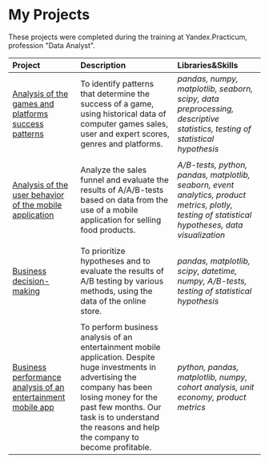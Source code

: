 # My Projects

These projects were completed during the training at Yandex.Practicum, profession "Data Analyst".

| Project | Description | Libraries&Skills | 
| :---------------------- | :---------------------- | :---------------------- |
| [Analysis of the games and platforms success patterns](games-analysis) | To identify patterns that determine the success of a game, using historical data of computer games sales, user and expert scores, genres and platforms.| *pandas, numpy, matplotlib, seaborn, scipy, data preprocessing, descriptive statistics, testing of statistical hypothesis*|
|  |  |  |
| [Analysis of the user behavior of the mobile application](mobile-app-user-behavior) | Analyze the sales funnel and evaluate the results of A/A/B-tests based on data from the use of a mobile application for selling food products.| *A/B-tests, python, pandas, matplotlib, seaborn, event analytics, product metrics, plotly, testing of statistical hypotheses, data visualization*|
|  |  |  |
| [Business decision-making](business-decision-making) | To prioritize hypotheses and to evaluate the results of A/B testing by various methods, using the data of the online store.| *pandas, matplotlib, scipy, datetime, numpy, A/B-tests, testing of statistical hypothesis*|
|  |  |  |
| [Business performance analysis of an entertainment mobile app](bus-performance-analysis) | To perform business analysis of an entertainment mobile application. Despite huge investments in advertising the company has been losing money for the past few months. Our task is to understand the reasons and help the company to become profitable. | *python, pandas, matplotlib, numpy, cohort analysis, unit economy, product metrics*|
